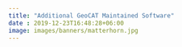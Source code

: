 ```yaml
---
title: "Additional GeoCAT Maintained Software"
date : 2019-12-23T16:48:28+06:00
image: images/banners/matterhorn.jpg
---
```

